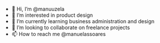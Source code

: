 - 👋 Hi, I’m @manuuzela
- 👀 I’m interested in product design 
- 🌱 I’m currently learning business administration and design
- 💞️ I’m looking to collaborate on freelance projects
- 📫 How to reach me @manuelassoares

<!---
manuuzela/manuuzela is a ✨ special ✨ repository because its `README.md` (this file) appears on your GitHub profile.
You can click the Preview link to take a look at your changes.
--->
